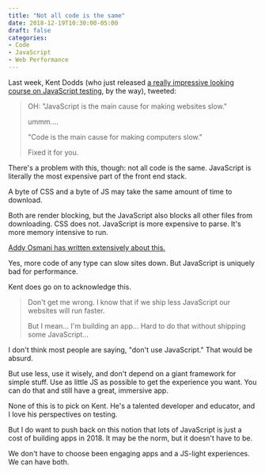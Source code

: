 ```yaml
---
title: "Not all code is the same"
date: 2018-12-19T10:30:00-05:00
draft: false
categories:
- Code
- JavaScript
- Web Performance
---
```


Last week, Kent Dodds (who just released [a really impressive looking course on JavaScript testing](https://testingjavascript.com/), by the way), tweeted:

> OH: "JavaScript is the main cause for making websites slow."
>
> ummm....
>
> "Code is the main cause for making computers slow."
>
> Fixed it for you.

There's a problem with this, though: not all code is the same. JavaScript is literally the most expensive part of the front end stack.

A byte of CSS and a byte of JS may take the same amount of time to download.

Both are render blocking, but the JavaScript also blocks all other files from downloading. CSS does not. JavaScript is more expensive to parse. It's more memory intensive to run.

[Addy Osmani has written extensively about this.](https://medium.com/@addyosmani/the-cost-of-javascript-in-2018-7d8950fbb5d4)

Yes, more code of any type can slow sites down. But JavaScript is uniquely bad for performance.

Kent does go on to acknowledge this.

> Don't get me wrong. I know that if we ship less JavaScript our websites will run faster.
>
> But I mean... I'm building an app... Hard to do that without shipping some JavaScript...

I don't think most people are saying, "don't use JavaScript." That would be absurd.

But use less, use it wisely, and don't depend on a giant framework for simple stuff. Use as little JS as possible to get the experience you want. You can do that and still have a great, immersive app.

None of this is to pick on Kent. He's a talented developer and educator, and I love his perspectives on testing.

But I do want to push back on this notion that lots of JavaScript is just a cost of building apps in 2018. It may be the norm, but it doesn't have to be.

We don't have to choose been engaging apps and a JS-light experiences. We can have both.